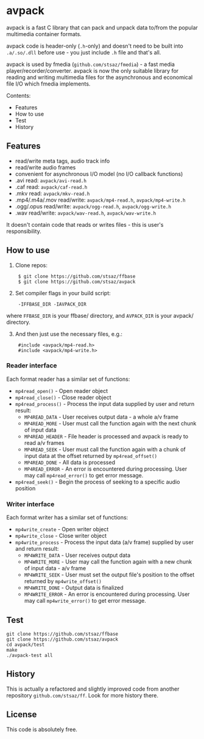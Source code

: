 # avpack

avpack is a fast C library that can pack and unpack data to/from the popular multimedia container formats.

avpack code is header-only (`.h`-only) and doesn't need to be built into `.a/.so/.dll` before use - you just include `.h` file and that's all.

avpack is used by fmedia (`github.com/stsaz/fmedia`) - a fast media player/recorder/converter.
avpack is now the only suitable library for reading and writing multimedia files for the asynchronous and economical file I/O which fmedia implements.

Contents:
* Features
* How to use
* Test
* History


## Features

* read/write meta tags, audio track info
* read/write audio frames
* convenient for asynchronous I/O model (no I/O callback functions)
* .avi read: `avpack/avi-read.h`
* .caf read: `avpack/caf-read.h`
* .mkv read: `avpack/mkv-read.h`
* .mp4/.m4a/.mov read/write: `avpack/mp4-read.h`, `avpack/mp4-write.h`
* .ogg/.opus read/write: `avpack/ogg-read.h`, `avpack/ogg-write.h`
* .wav read/write: `avpack/wav-read.h`, `avpack/wav-write.h`

It doesn't contain code that reads or writes files - this is user's responsibility.


## How to use

1. Clone repos:

		$ git clone https://github.com/stsaz/ffbase
		$ git clone https://github.com/stsaz/avpack

2. Set compiler flags in your build script:

		-IFFBASE_DIR -IAVPACK_DIR

where `FFBASE_DIR` is your ffbase/ directory,
and `AVPACK_DIR` is your avpack/ directory.

3. And then just use the necessary files, e.g.:

		#include <avpack/mp4-read.h>
		#include <avpack/mp4-write.h>


### Reader interface

Each format reader has a similar set of functions:

* `mp4read_open()` - Open reader object
* `mp4read_close()` - Close reader object
* `mp4read_process()` - Process the input data supplied by user and return result:
	* `MP4READ_DATA` - User receives output data - a whole a/v frame
	* `MP4READ_MORE` - User must call the function again with the next chunk of input data
	* `MP4READ_HEADER` - File header is processed and avpack is ready to read a/v frames
	* `MP4READ_SEEK` - User must call the function again with a chunk of input data at the offset returned by `mp4read_offset()`
	* `MP4READ_DONE` - All data is processed
	* `MP4READ_ERROR` - An error is encountered during processing.  User may call `mp4read_error()` to get error message.
* `mp4read_seek()` - Begin the process of seeking to a specific audio position


### Writer interface

Each format writer has a similar set of functions:

* `mp4write_create` - Open writer object
* `mp4write_close` - Close writer object
* `mp4write_process` - Process the input data (a/v frame) supplied by user and return result:
	* `MP4WRITE_DATA` - User receives output data
	* `MP4WRITE_MORE` - User may call the function again with a new chunk of input data - a/v frame
	* `MP4WRITE_SEEK` - User must set the output file's position to the offset returned by `mp4write_offset()`
	* `MP4WRITE_DONE` - Output data is finalized
	* `MP4WRITE_ERROR` - An error is encountered during processing.  User may call `mp4write_error()` to get error message.


## Test

	git clone https://github.com/stsaz/ffbase
	git clone https://github.com/stsaz/avpack
	cd avpack/test
	make
	./avpack-test all


## History

This is actually a refactored and slightly improved code from another repository `github.com/stsaz/ff`.
Look for more history there.


## License

This code is absolutely free.
